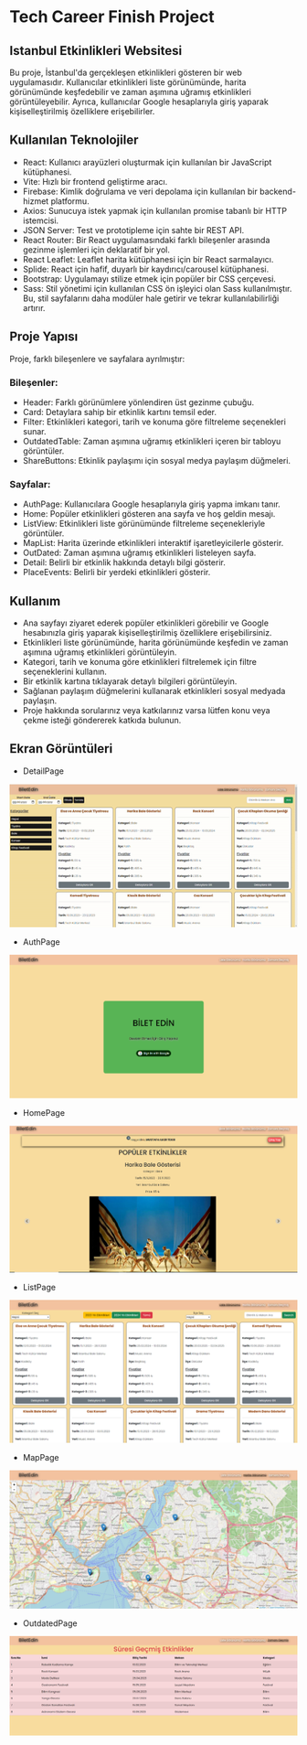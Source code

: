 # Tech Career Finish Project

## Istanbul Etkinlikleri Websitesi
Bu proje, İstanbul'da gerçekleşen etkinlikleri gösteren bir web uygulamasıdır. Kullanıcılar etkinlikleri liste görünümünde, harita görünümünde keşfedebilir ve zaman aşımına uğramış etkinlikleri görüntüleyebilir. Ayrıca, kullanıcılar Google hesaplarıyla giriş yaparak kişiselleştirilmiş özelliklere erişebilirler.

## Kullanılan Teknolojiler
* React: Kullanıcı arayüzleri oluşturmak için kullanılan bir JavaScript kütüphanesi.
* Vite: Hızlı bir frontend geliştirme aracı.
* Firebase: Kimlik doğrulama ve veri depolama için kullanılan bir backend-hizmet platformu.
* Axios: Sunucuya istek yapmak için kullanılan promise tabanlı bir HTTP istemcisi.
* JSON Server: Test ve prototipleme için sahte bir REST API.
* React Router: Bir React uygulamasındaki farklı bileşenler arasında gezinme işlemleri için deklaratif bir yol.
* React Leaflet: Leaflet harita kütüphanesi için bir React sarmalayıcı.
* Splide: React için hafif, duyarlı bir kaydırıcı/carousel kütüphanesi.
* Bootstrap: Uygulamayı stilize etmek için popüler bir CSS çerçevesi.
* Sass: Stil yönetimi için kullanılan CSS ön işleyici olan Sass kullanılmıştır. Bu, stil sayfalarını daha modüler hale getirir ve tekrar kullanılabilirliği artırır.

## Proje Yapısı
Proje, farklı bileşenlere ve sayfalara ayrılmıştır:

### Bileşenler:

* Header: Farklı görünümlere yönlendiren üst gezinme çubuğu.
* Card: Detaylara sahip bir etkinlik kartını temsil eder.
* Filter: Etkinlikleri kategori, tarih ve konuma göre filtreleme seçenekleri sunar.
* OutdatedTable: Zaman aşımına uğramış etkinlikleri içeren bir tabloyu görüntüler.
* ShareButtons: Etkinlik paylaşımı için sosyal medya paylaşım düğmeleri.

### Sayfalar:

* AuthPage: Kullanıcılara Google hesaplarıyla giriş yapma imkanı tanır.
* Home: Popüler etkinlikleri gösteren ana sayfa ve hoş geldin mesajı.
* ListView: Etkinlikleri liste görünümünde filtreleme seçenekleriyle görüntüler.
* MapList: Harita üzerinde etkinlikleri interaktif işaretleyicilerle gösterir.
* OutDated: Zaman aşımına uğramış etkinlikleri listeleyen sayfa.
* Detail: Belirli bir etkinlik hakkında detaylı bilgi gösterir.
* PlaceEvents: Belirli bir yerdeki etkinlikleri gösterir.

## Kullanım

* Ana sayfayı ziyaret ederek popüler etkinlikleri görebilir ve Google hesabınızla giriş yaparak kişiselleştirilmiş özelliklere erişebilirsiniz.
* Etkinlikleri liste görünümünde, harita görünümünde keşfedin ve zaman aşımına uğramış etkinlikleri görüntüleyin.
* Kategori, tarih ve konuma göre etkinlikleri filtrelemek için filtre seçeneklerini kullanın.
* Bir etkinlik kartına tıklayarak detaylı bilgileri görüntüleyin.
* Sağlanan paylaşım düğmelerini kullanarak etkinlikleri sosyal medyada paylaşın.
* Proje hakkında sorularınız veya katkılarınız varsa lütfen konu veya çekme isteği göndererek katkıda bulunun.

## Ekran Görüntüleri

* DetailPage

![](./public/detail.gif)

* AuthPage

![](./public/authpage.png)

* HomePage

![](./public/homepage.png)

* ListPage

![](./public/listpage.png)

* MapPage

![](./public/mappage.png)

* OutdatedPage

![](./public/outdatedpage.png)

